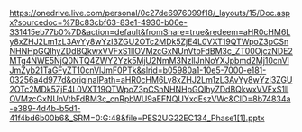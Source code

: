https://onedrive.live.com/personal/0c27de6976099f18/_layouts/15/Doc.aspx?sourcedoc=%7Bc83cbf63-83e1-4930-b06e-331415eb77b0%7D&action=default&fromShare=true&redeem=aHR0cHM6Ly8xZHJ2Lm1zL3AvYy8wYzI3ZGU2OTc2MDk5ZjE4L0VXT19QTWpoZ3pCSnNHNHpGQlhyZDdBQkwxVVFxS1llOVMzcGxNUnVtbFdBM3c_ZT00OjczNDE2MTg4NWE5NjQ0NTQ4ZWY2Yzk5MjU2NmM3NzllJnNoYXJpbmd2Mj10cnVlJmZyb21TaGFyZT10cnVlJmF0PTk&slrid=b05980a1-10e5-7000-e181-03256a4d977d&originalPath=aHR0cHM6Ly8xZHJ2Lm1zL3AvYy8wYzI3ZGU2OTc2MDk5ZjE4L0VXT19QTWpoZ3pCSnNHNHpGQlhyZDdBQkwxVVFxS1llOVMzcGxNUnVtbFdBM3c_cnRpbWU9aEFNQUYxdEszVWc&CID=8b74834a-e389-4d4b-b5d1-41f4bd6b00b6&_SRM=0:G:48&file=PES2UG22EC134_Phase1[1].pptx
